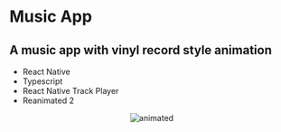 # Music App

## A music app with vinyl record style animation

- React Native
- Typescript
- React Native Track Player
- Reanimated 2

<p align="center">
  <img src="https://github.com/ashcode1/Music-App/blob/master/images/screen.gif?raw=true" alt="animated" />
</p>
